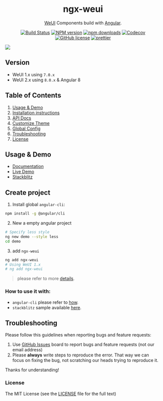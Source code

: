 
<h1 align="center">
ngx-weui
</h1>

<div align="center">

[WeUI](https://github.com/weui/weui) Components build with [Angular](https://angular.io/).

[![Build Status](https://img.shields.io/travis/cipchk/ngx-weui/master.svg?style=flat-square)](https://travis-ci.org/cipchk/ngx-weui)
[![NPM version](https://img.shields.io/npm/v/ngx-weui.svg?style=flat-square)](https://www.npmjs.com/package/ngx-weui)
[![npm downloads](https://img.shields.io/npm/dm/ngx-weui.svg?style=flat-square)](https://npmjs.org/ngx-weui)
[![Codecov](https://img.shields.io/codecov/c/github/cipchk/ngx-weui.svg?style=flat-square)](https://codecov.io/gh/cipchk/ngx-weui)
[![GitHub license](https://img.shields.io/github/license/mashape/apistatus.svg?style=flat-square)](https://github.com/cipchk/ngx-weui/blob/master/LICENSE)
[![prettier](https://img.shields.io/badge/code_style-prettier-ff69b4.svg?style=flat-square)](https://prettier.io/)

</div>

[![](https://cdn-images-1.medium.com/max/1600/1*ceWDQUy3-MQgEchW6SuSRA.png)](https://cipchk.github.io/ngx-weui/)

## Version

- WeUI 1.x using `7.0.x`
- WeUI 2.x using `8.0.x` & Angular 8

## Table of Contents

1. [Usage & Demo](#usage--demo)
2. [Installation instructions](#installation-instructions)
3. [API Docs](https://cipchk.github.io/ngx-weui/)
4. [Customize Theme](https://cipchk.github.io/ngx-weui/#/docs/style)
5. [Global Config](https://cipchk.github.io/ngx-weui/#/docs/config)
6. [Troubleshooting](#troubleshooting)
7. [License](#license)

## Usage & Demo

- [Documentation](https://cipchk.github.io/ngx-weui/)
- [Live Demo](https://cipchk.github.io/ngx-weui/)
- [Stackblitz](https://stackblitz.com/edit/ngx-weui)

## Create project

1. Install global `angular-cli`:

```bash
npm install -g @angular/cli
```

2. New a empty angular project

```bash
# Specify less style
ng new demo --style less
cd demo
```

3. add `ngx-weui`

```bash
ng add ngx-weui
# Using WeUI 1.x
# ng add ngx-weui
```

> please refer to more [details](https://github.com/cipchk/ngx-weui/blob/master/docs/how.md).

### How to use it with:

+ `angular-cli` please refer to [how](https://github.com/cipchk/ngx-weui/blob/master/docs/how.md).
+ `stackblitz` sample available [here](https://stackblitz.com/edit/ngx-weui).

## Troubleshooting

Please follow this guidelines when reporting bugs and feature requests:

1. Use [GitHub Issues](https://github.com/cipchk/ngx-weui/issues) board to report bugs and feature requests (not our email address)
2. Please **always** write steps to reproduce the error. That way we can focus on fixing the bug, not scratching our heads trying to reproduce it.

Thanks for understanding!

### License

The MIT License (see the [LICENSE](https://github.com/cipchk/ngx-weui/blob/master/LICENSE) file for the full text)
